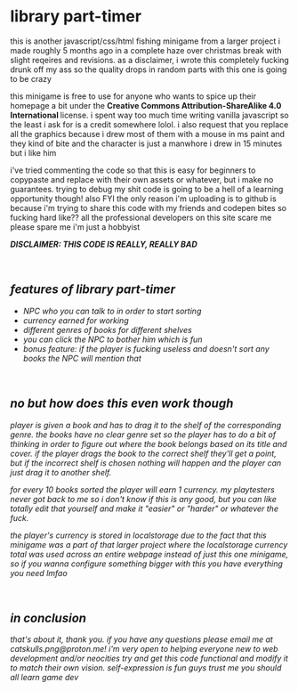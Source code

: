 
<h1> library part-timer </h1>

this is another javascript/css/html fishing minigame from a larger project i made roughly 5 months ago in a complete haze over christmas break with slight reqeires and revisions. as a disclaimer, i wrote this completely fucking drunk off my ass so the quality drops in random parts with this one is going to be crazy

this minigame is free to use for anyone who wants to spice up their homepage a bit under the <strong> Creative Commons Attribution-ShareAlike 4.0 International </strong> license. i spent way too much time writing vanilla javascript so the least i ask for is a credit somewhere lolol. i also request that you replace all the graphics because i drew most of them with a mouse in ms paint and they kind of bite and the character is just a manwhore i drew in 15 minutes but i like him

i've tried commenting the code so that this is easy for beginners to copypaste and replace with their own assets or whatever, but i make no guarantees. trying to debug my shit code is going to be a hell of a learning opportunity though! also FYI the only reason i'm uploading is to github is because i'm trying to share this code with my friends and codepen bites so fucking hard like?? all the professional developers on this site scare me please spare me i'm just a hobbyist

<strong><em>DISCLAIMER: THIS CODE IS REALLY, REALLY BAD<em></strong>

&nbsp;

<h2> features of library part-timer </h2>
<ul>
  <li>NPC who you can talk to in order to start sorting</li>
  <li>currency earned for working</li>
  <li>different genres of books for different shelves</li>
  <li>you can click the NPC to bother him which is fun</li>
  <li>bonus feature: if the player is fucking useless and doesn't sort any books the NPC will mention that</li>
</ul>

&nbsp;
<h2>no but how does this even work though</h2>

player is given a book and has to drag it to the shelf of the corresponding genre. the books have no clear genre set so the player has to do a bit of thinking in order to figure out where the book belongs based on its title and cover. if the player drags the book to the correct shelf they'll get a point, but if the incorrect shelf is chosen nothing will happen and the player can just drag it to another shelf.

for every 10 books sorted the player will earn 1 currency. my playtesters never got back to me so i don't know if this is any good, but you can like totally edit that yourself and make it "easier" or "harder" or whatever the fuck. 

<em>the player's currency is stored in localstorage due to the fact that this minigame was a part of that larger project where the localstorage currency total was used across an entire webpage instead of just this one minigame, so if you wanna configure something bigger with this you have everything you need lmfao</em>

&nbsp;
<h2>in conclusion</h2>
that's about it, thank you. if you have any questions please email me at catskulls.png@proton.me! i'm very open to helping everyone new to web development and/or neocities try and get this code functional and modify it to match their own vision. self-expression is fun guys trust me you should all learn game dev
